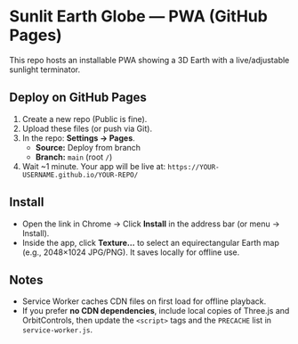 # Sunlit Earth Globe — PWA (GitHub Pages)

This repo hosts an installable PWA showing a 3D Earth with a live/adjustable sunlight terminator.

## Deploy on GitHub Pages
1. Create a new repo (Public is fine).
2. Upload these files (or push via Git).
3. In the repo: **Settings → Pages**.
   - **Source:** Deploy from branch
   - **Branch:** `main` (root `/`)
4. Wait ~1 minute. Your app will be live at:
   `https://YOUR-USERNAME.github.io/YOUR-REPO/`

## Install
- Open the link in Chrome → Click **Install** in the address bar (or menu → Install).
- Inside the app, click **Texture…** to select an equirectangular Earth map (e.g., 2048×1024 JPG/PNG). It saves locally for offline use.

## Notes
- Service Worker caches CDN files on first load for offline playback.
- If you prefer **no CDN dependencies**, include local copies of Three.js and OrbitControls, then update the `<script>` tags and the `PRECACHE` list in `service-worker.js`.
